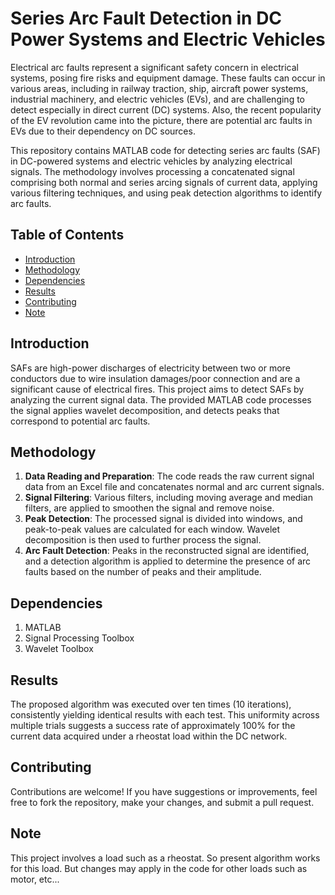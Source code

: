 # Series Arc Fault Detection in DC Power Systems and Electric Vehicles
Electrical arc faults represent a significant safety concern in electrical systems, posing
fire risks and equipment damage. These faults can occur in various areas, including
in railway traction, ship, aircraft power systems, industrial machinery, and electric vehicles (EVs), and are challenging to detect especially in direct current (DC) systems. Also, the recent popularity of the EV revolution came into the picture, there are potential arc faults in EVs due to their dependency on DC sources.

This repository contains MATLAB code for detecting series arc faults (SAF) in DC-powered systems and electric vehicles by analyzing electrical signals. The methodology involves processing a concatenated signal comprising both normal and series arcing signals of current data, applying various filtering techniques, and using peak detection algorithms to identify arc faults.

## Table of Contents

- [Introduction](#introduction)
- [Methodology](#methodology)
- [Dependencies](#dependencies)
- [Results](#results)
- [Contributing](#contributing)
- [Note](note)


## Introduction

SAFs are high-power discharges of electricity between two or more conductors due to wire insulation damages/poor connection and are a significant cause of electrical fires. This project aims to detect SAFs by analyzing the current signal data. The provided MATLAB code processes the signal applies wavelet decomposition, and detects peaks that correspond to potential arc faults.

## Methodology

1. **Data Reading and Preparation**: The code reads the raw current signal data from an Excel file and concatenates normal and arc current signals.
2. **Signal Filtering**: Various filters, including moving average and median filters, are applied to smoothen the signal and remove noise.
3. **Peak Detection**: The processed signal is divided into windows, and peak-to-peak values are calculated for each window. Wavelet decomposition is then used to further process the signal.
4. **Arc Fault Detection**: Peaks in the reconstructed signal are identified, and a detection algorithm is applied to determine the presence of arc faults based on the number of peaks and their amplitude.
   
## Dependencies
1. MATLAB
2. Signal Processing Toolbox
3. Wavelet Toolbox
## Results
The proposed algorithm was executed over ten times (10 iterations), consistently
yielding identical results with each test. This uniformity across multiple trials suggests
a success rate of approximately 100% for the current data acquired under a rheostat load
within the DC network.

## Contributing
Contributions are welcome! If you have suggestions or improvements, feel free to fork the repository, make your changes, and submit a pull request.

## Note
This project involves a load such as a rheostat. So present algorithm works for this load. But changes may apply in the code for other loads such as motor, etc...
